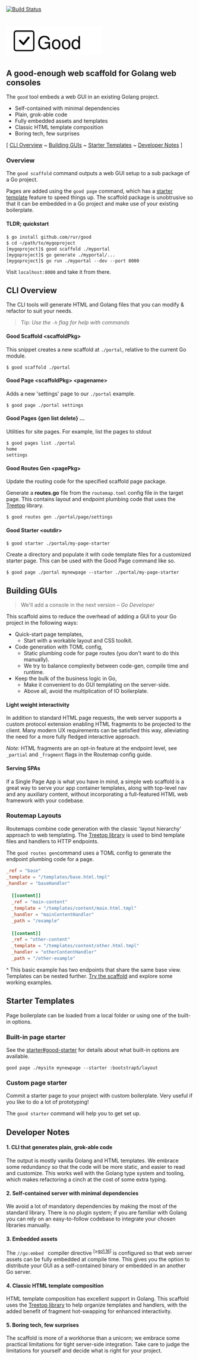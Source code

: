 [![Build Status](https://app.travis-ci.com/rur/good.svg?branch=main)](https://app.travis-ci.com/rur/good)

# <img src="docs/readme_logo.svg" alt="Good Web Scaffold"/>

## A good-enough web scaffold for Golang web consoles

The `good` tool embeds a web GUI in an existing Golang project.

- Self-contained with minimal dependencies
- Plain, grok-able code
- Fully embedded assets and templates
- Classic HTML template composition
- Boring tech, few surprises

[ [CLI Overview](#cli-overview) ~
[Building GUIs](#building-guis) ~
[Starter Templates](#starter-templates) ~
[Developer Notes](#developer-notes) ]

### Overview

The `good scaffold` command outputs a web GUI setup to a sub package of a
Go project.

Pages are added using the `good page` command, which has a
[starter template](#starter-templates) feature to speed things up. The scaffold package
is unobtrusive so that it can be embedded in a Go project and make use of your existing
boilerplate.

#### TLDR; quickstart

    $ go install github.com/rur/good
    $ cd ~/path/to/mygoproject
    [mygoproject]$ good scaffold ./myportal
    [mygoproject]$ go generate ./myportal/...
    [mygoproject]$ go run ./myportal --dev --port 8000

Visit `localhost:8000` and take it from there.

## CLI Overview

The CLI tools will generate HTML and Golang files that you can modify & refactor
to suit your needs.

> Tip: _Use the `-h` flag for help with commands_

#### Good Scaffold \<scaffoldPkg\>

This snippet creates a new scaffold at `./portal`, relative to the current Go module.

    $ good scaffold ./portal

#### Good Page \<scaffoldPkg\> \<pagename\>

Adds a new 'settings' page to our `./portal` example.

    $ good page ./portal settings

#### Good Pages {gen list delete} ...

Utilities for site pages. For example, list the pages to stdout

    $ good pages list ./portal
    home
    settings

#### Good Routes Gen \<pagePkg\>

Update the routing code for the specified scaffold page package.

Generate a __routes.go__ file from the `routemap.toml` config file in the target page. This
contains layout and endpoint plumbing code that uses the [Treetop](https://github.com/rur/treetop) library.


    $ good routes gen ./portal/page/settings

#### Good Starter \<outdir\>

    $ good starter ./portal/my-page-starter

Create a directory and populate it with code template files for a customized starter page.
This can be used with the Good Page command like so.

    $ good page ./portal mynewpage --starter ./portal/my-page-starter

## Building GUIs

> We'll add a console in the next version  _– Go Developer_

This scaffold aims to reduce the overhead of adding a GUI to your
Go project in the following ways:

* Quick-start page templates,
  * Start with a workable layout and CSS toolkit.
* Code generation with TOML config,
  * Static plumbing code for page routes (you don't want to do this manually).
  * We try to balance complexity between code-gen, compile time and runtime.
* Keep the bulk of the business logic in Go,
  * Make it convenient to do GUI templating on the server-side.
  * Above all, avoid the multiplication of IO boilerplate.

#### Light weight interactivity

In addition to standard HTML page requests, the web server supports a custom protocol extension enabling 
HTML fragments to be projected to the client. Many modern UX requirements can be satisfied this way, 
alleviating the need for a more fully fledged interactive approach.

_Note:_ HTML fragments are an opt-in feature at the endpoint level, see `_partial` and `_fragment` 
flags in the Routemap config guide.

#### Serving SPAs

If a Single Page App is what you have in mind, a simple web scaffold is a great way to serve your app container 
templates, along with top-level nav and any auxiliary content, without incorporating a full-featured 
HTML web framework with your codebase.

### Routemap Layouts

Routemaps combine code generation with the classic 'layout hierarchy' approach to web
templating. The [Treetop library](https://github.com/rur/treetop) is used to bind template files
and handlers to HTTP endpoints.

The `good routes gen`command uses a TOML config to generate the endpoint plumbing code for a page.

```TOML
_ref = "base"
_template = "/templates/base.html.tmpl"
_handler = "baseHandler"

  [[content]]
  _ref = "main-content"
  _template = "/templates/content/main.html.tmpl"
  _handler = "mainContentHandler"
  _path = "/example"

  [[content]]
  _ref = "other-content"
  _template = "/templates/content/other.html.tmpl"
  _handler = "otherContentHandler"
  _path = "/other-example"
```

^ This basic example has two endpoints that share the same base view. Templates can be nested further.
[Try the scaffold](#tldr-quickstart) and explore some working examples.


## Starter Templates

Page boilerplate can be loaded from a local folder or using one of the built-in options.


### Built-in page starter

See the [starter#good-starter](starter/README.md) for details about what built-in options are available.

```
good page ./mysite mynewpage --starter :bootstrap5/layout
```

### Custom page starter

Commit a starter page to your project with custom boilerplate. Very useful if
you like to do a lot of prototyping!

The `good starter` command will help you to get set up.


## Developer Notes

#### 1. CLI that generates plain, grok-able code

The output is mostly vanilla Golang and HTML templates. We embrace some redundancy
so that the code will be more static, and easier to read and customize.
This works well with the Golang type system and tooling, which makes refactoring a cinch
at the cost of some extra typing.

#### 2. Self-contained server with minimal dependencies

We avoid a lot of mandatory dependencies by making the most of the standard library.
There is no plugin system; if you are familiar with Golang you can rely on an easy-to-follow
codebase to integrate your chosen libraries manually.

#### 3. Embedded assets

The `//go:embed ` compiler directive <sup>[≥[go1.16](https://golang.org/doc/go1.16#library-embed)]</sup>
is configured so that web server assets can be fully embedded at compile time.
This gives you the option to distribute your GUI as a self-contained binary or embedded in an
another Go server.

#### 4. Classic HTML template composition

HTML template composition has excellent support in Golang. This scaffold uses the
[Treetop library](https://github.com/rur/treetop) to help organize templates and handlers,
with the added benefit of fragment hot-swapping for enhanced interactivity.

#### 5. Boring tech, few surprises

The scaffold is more of a workhorse than a unicorn; we embrace some practical
limitations for tight server-side integration.
Take care to judge the limitations for yourself and decide what is right for your project.
